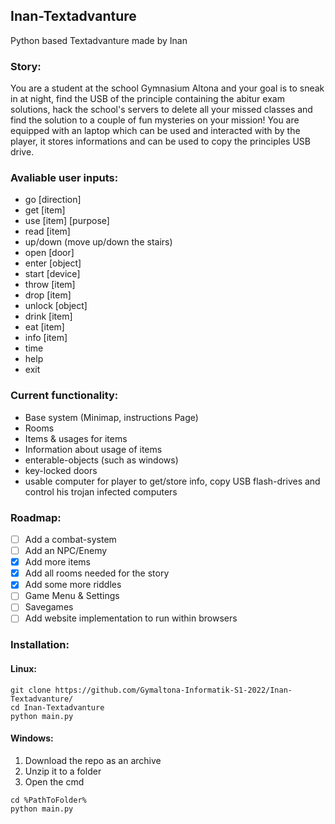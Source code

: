 ## Inan-Textadvanture
Python based Textadvanture made by Inan

### Story:
You are a student at the school Gymnasium Altona and your goal is to sneak in at night, find the USB of the principle containing the abitur exam solutions, hack the school's servers to delete all your missed classes and find the solution to a couple of fun mysteries on your mission!
You are equipped with an laptop which can be used and interacted with by the player, it stores informations and can be used to copy the principles USB drive.

### Avaliable user inputs:
- go [direction]
- get [item]
- use [item] [purpose]
- read [item]
- up/down (move up/down the stairs)
- open [door]
- enter [object]
- start [device]
- throw [item]
- drop [item]
- unlock [object]
- drink [item]
- eat [item]
- info [item]
- time
- help
- exit

### Current functionality:
- Base system (Minimap, instructions Page)
- Rooms
- Items & usages for items
- Information about usage of items
- enterable-objects (such as windows)
- key-locked doors
- usable computer for player to get/store info, copy USB flash-drives and control his trojan infected computers

### Roadmap:
- [ ] Add a combat-system
- [ ] Add an NPC/Enemy
- [X] Add more items
- [X] Add all rooms needed for the story
- [X] Add some more riddles
- [ ] Game Menu & Settings
- [ ] Savegames
- [ ] Add website implementation to run within browsers

### Installation:
#### Linux:
```
git clone https://github.com/Gymaltona-Informatik-S1-2022/Inan-Textadvanture/
cd Inan-Textadvanture
python main.py
```
#### Windows:
1. Download the repo as an archive
2. Unzip it to a folder
3. Open the cmd
```
cd %PathToFolder%
python main.py
```

